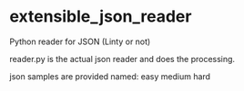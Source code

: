 # extensible_json_reader
Python reader for JSON (Linty or not)

reader.py is the actual json reader and does the processing.

json samples are provided named:
easy
medium
hard

